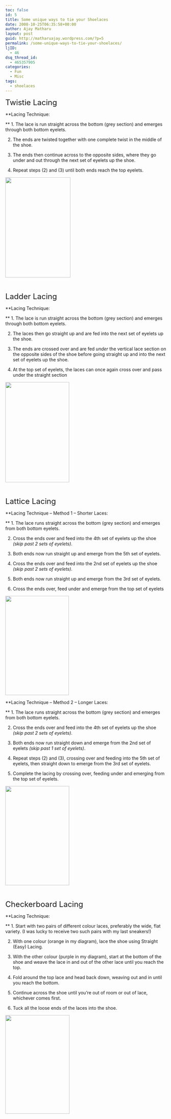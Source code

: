 ```yaml
---
toc: false
id: 5
title: Some unique ways to tie your Shoelaces
date: 2008-10-25T06:35:58+00:00
author: Ajay Matharu
layout: post
guid: http://matharuajay.wordpress.com/?p=5
permalink: /some-unique-ways-to-tie-your-shoelaces/
ljID:
  - 46
dsq_thread_id:
  - 465357905
categories:
  - Fun
  - Misc
tags:
  - shoelaces
---
```

<span style="font-size:x-large;">Twistie Lacing </span>

**Lacing Technique:
  
** 1. The lace is run straight across the bottom (grey section) and emerges through both bottom eyelets.

2. The ends are twisted together with one complete twist in the middle of the shoe.

3. The ends then continue across to the opposite sides, where they go under and out through the next set of eyelets up the shoe.

4. Repeat steps (2) and (3) until both ends reach the top eyelets.

[<img class="aligncenter size-full wp-image-6" title="twistie" src="http://matharuajay.files.wordpress.com/2008/10/twistie.png" alt="" width="204" height="314" />](http://matharuajay.files.wordpress.com/2008/10/twistie.png)

 

<span style="font-size:x-large;">Ladder Lacing </span>

**Lacing Technique:
  
** 1. The lace is run straight across the bottom (grey section) and emerges through both bottom eyelets.

2. The laces then go straight up and are fed into the next set of eyelets up the shoe.

3. The ends are crossed over and are fed _under_ the vertical lace section on the opposite sides of the shoe before going straight up and into the next set of eyelets up the shoe.

4. At the top set of eyelets, the laces can once again cross over and pass under the straight section

[<img class="aligncenter size-full wp-image-7" title="ladder" src="http://matharuajay.files.wordpress.com/2008/10/ladder.png" alt="" width="200" height="314" />](http://matharuajay.files.wordpress.com/2008/10/ladder.png)

 

<span style="font-size:x-large;">Lattice Lacing </span>

**Lacing Technique &#8211; Method 1 &#8211; Shorter Laces:
  
** 1. The lace runs straight across the bottom (grey section) and emerges from both bottom eyelets.

2. Cross the ends over and feed into the 4th set of eyelets up the shoe _(skip past 2 sets of eyelets)_.

3. Both ends now run straight up and emerge from the 5th set of eyelets.

4. Cross the ends over and feed into the 2nd set of eyelets up the shoe _(skip past 2 sets of eyelets)_.

5. Both ends now run straight up and emerge from the 3rd set of eyelets.

6. Cross the ends over, feed under and emerge from the top set of eyelets

[<img class="aligncenter size-full wp-image-8" title="lattice1" src="http://matharuajay.files.wordpress.com/2008/10/lattice1.png" alt="" width="199" height="311" />](http://matharuajay.files.wordpress.com/2008/10/lattice1.png)

**Lacing Technique &#8211; Method 2 &#8211; Longer Laces:
  
** 1. The lace runs straight across the bottom (grey section) and emerges from both bottom eyelets.

2. Cross the ends over and feed into the 4th set of eyelets up the shoe _(skip past 2 sets of eyelets)_.

3. Both ends now run straight down and emerge from the 2nd set of eyelets _(skip past 1 set of eyelets)_.

4. Repeat steps (2) and (3), crossing over and feeding into the 5th set of eyelets, then straight down to emerge from the 3rd set of eyelets.

5. Complete the lacing by crossing over, feeding under and emerging from the top set of eyelets.

[<img class="aligncenter size-full wp-image-9" title="lattice2" src="http://matharuajay.files.wordpress.com/2008/10/lattice2.png" alt="" width="200" height="311" />](http://matharuajay.files.wordpress.com/2008/10/lattice2.png)

 

<span style="font-size:x-large;">Checkerboard Lacing </span>

**Lacing Technique:
  
** 1. Start with two pairs of different colour laces, preferably the wide, flat variety. (I was lucky to receive two such pairs with my last sneakers!)

2. With one colour (orange in my diagram), lace the shoe using Straight (Easy) Lacing.

3. With the other colour (purple in my diagram), start at the bottom of the shoe and weave the lace in and out of the other lace until you reach the top.

4. Fold around the top lace and head back down, weaving out and in until you reach the bottom.

5. Continue across the shoe until you&#8217;re out of room or out of lace, whichever comes first.

6. Tuck all the loose ends of the laces into the shoe.

[<img class="aligncenter size-full wp-image-10" title="checkerboard" src="http://matharuajay.files.wordpress.com/2008/10/checkerboard.png" alt="" width="201" height="309" />](http://matharuajay.files.wordpress.com/2008/10/checkerboard.png)
